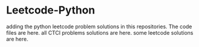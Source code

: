 # Leetcode-Python
adding the python leetcode problem solutions in this repositories. 
The code files are here.
all CTCI problems solutions are here.
some leetcode solutions are here.




































































































































































































































































































































































































































































































































































































































































































































































































































































































































